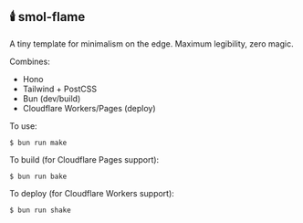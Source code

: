 ## 🕯️ smol-flame

A tiny template for minimalism on the edge. Maximum legibility, zero magic.

Combines:
- Hono
- Tailwind + PostCSS
- Bun (dev/build)
- Cloudflare Workers/Pages (deploy)

To use: 

```$ bun run make```

To build (for Cloudflare Pages support):

```$ bun run bake```

To deploy (for Cloudflare Workers support):

```$ bun run shake```
